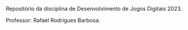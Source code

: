 Repositório da disciplina de Desenvolvimento de Jogos Digitais 2023.

Professor: Rafael Rodrigues Barbosa.
